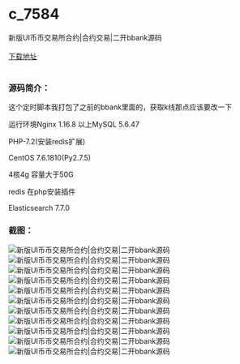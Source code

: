 # c_7584
新版UI币币交易所合约|合约交易|二开bbank源码
<br/></br>
[下载地址](https://www.uuid2.com/7584.html "下载地址")
<br/></br>
<h3>源码简介：</h3>
<p>这个定时脚本我打包了之前的bbank里面的，获取k线那点应该要改一下<p>
<p>运行环境Nginx 1.16.8 以上MySQL 5.6.47<p>
<p>PHP-7.2(安装redis扩展)<p>
<p>CentOS 7.6.1810(Py2.7.5)<p>
<p>4核4g 容量大于50G<p>
<p>redis 在php安装插件<p>
<p>Elasticsearch 7.7.0<p>
<h3>截图：</h3>
<img src="https://www.uuid2.com/wp-content/uploads/img/uimage/93861636613200.png" alt="新版UI币币交易所合约|合约交易|二开bbank源码"><img src="https://www.uuid2.com/wp-content/uploads/img/uimage/84081636613201.png" alt="新版UI币币交易所合约|合约交易|二开bbank源码"><img src="https://www.uuid2.com/wp-content/uploads/img/uimage/48481636613202.png" alt="新版UI币币交易所合约|合约交易|二开bbank源码"><img src="https://www.uuid2.com/wp-content/uploads/img/uimage/4831636613203.png" alt="新版UI币币交易所合约|合约交易|二开bbank源码"><img src="https://www.uuid2.com/wp-content/uploads/img/uimage/82591636613203.png" alt="新版UI币币交易所合约|合约交易|二开bbank源码"><img src="https://www.uuid2.com/wp-content/uploads/img/uimage/82641636613204.png" alt="新版UI币币交易所合约|合约交易|二开bbank源码"><img src="https://www.uuid2.com/wp-content/uploads/img/uimage/83991636613204.png" alt="新版UI币币交易所合约|合约交易|二开bbank源码"><img src="https://www.uuid2.com/wp-content/uploads/img/uimage/62891636613205.png" alt="新版UI币币交易所合约|合约交易|二开bbank源码"><img src="https://www.uuid2.com/wp-content/uploads/img/uimage/32421636613206.png" alt="新版UI币币交易所合约|合约交易|二开bbank源码"><img src="https://www.uuid2.com/wp-content/uploads/img/uimage/29171636613207.png" alt="新版UI币币交易所合约|合约交易|二开bbank源码"><img src="https://www.uuid2.com/wp-content/uploads/img/uimage/34621636613207.png" alt="新版UI币币交易所合约|合约交易|二开bbank源码">

